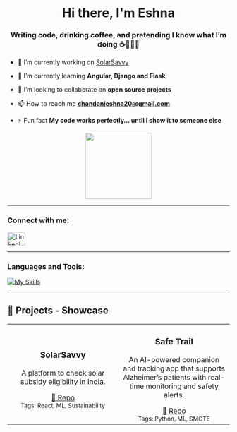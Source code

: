 <h1 align="center">Hi there, I'm Eshna</h1>
<h3 align="center">Writing code, drinking coffee, and pretending I know what I’m doing ☕👩🏻‍💻</h3>

- 🔭 I’m currently working on [SolarSavvy](https://solar-savvy-india.vercel.app/)

- 🌱 I’m currently learning **Angular, Django and Flask**

- 👯 I’m looking to collaborate on **open source projects**

- 📫 How to reach me **chandanieshna20@gmail.com**

- ⚡ Fun fact **My code works perfectly… until I show it to someone else**
 <p align="center">
  <img src="https://media0.giphy.com/media/v1.Y2lkPTc5MGI3NjExZGc5N2JiNmNyNXU3MXY1ZXczMHYzZW96dnhmdTNjMzNnNGN1dW96dSZlcD12MV9pbnRlcm5hbF9naWZfYnlfaWQmY3Q9cw/8s1VIDcBhCOJ4JmJDz/giphy.gif" width="150">
</p>

---

<h3 align="left">Connect with me:</h3>
<p align="left">
  <a href="https://www.linkedin.com/in/eshna-chandani-58835a289/" target="blank">
    <img align="center" src="https://raw.githubusercontent.com/rahuldkjain/github-profile-readme-generator/master/src/images/icons/Social/linked-in-alt.svg" alt="LinkedIn" height="30" width="40" />
  </a>
</p>

---

<h3 align="left">Languages and Tools:</h3>

[![My Skills](https://skillicons.dev/icons?i=aws,react,python,typescript,php,java,mysql,postgresql,mongodb,tensorflow,c,html,css,js,nodejs,express&perline=10)](https://skillicons.dev)

---

<h2 align="left">🚀 Projects - Showcase</h2>

<table>
  <tr>
    <td align="center" width="50%">
      <a href="https://solar-savvy-india.vercel.app/"></a>
      <h3>SolarSavvy</h3>
      <p>A platform to check solar subsidy eligibility in India.</p>
      <a href="https://github.com/Eshna08/SolarSavvy-India">🔗 Repo</a><br/>
      <sub>Tags: React, ML, Sustainability</sub>
    </td>
    <td align="center" width="50%">
      <a href="https://v0-safe-trail-app-k0.vercel.app/sign-in"></a>
      <h3>Safe Trail</h3>
      <p>An AI-powered companion and tracking app that supports Alzheimer’s patients with real-time monitoring and safety alerts.</p>
      <a href="https://github.com/yasha-bajaj/Safetrail_Alzheimer">🔗 Repo</a><br/>
      <sub>Tags: Python, ML, SMOTE</sub>
    




